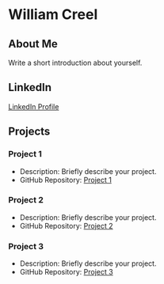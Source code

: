 # William Creel 

## About Me

Write a short introduction about yourself.

## LinkedIn

[LinkedIn Profile](https://www.linkedin.com/in/your-linkedin-profile)

## Projects

### Project 1

- Description: Briefly describe your project.
- GitHub Repository: [Project 1](https://github.com/your-username/project1)

### Project 2

- Description: Briefly describe your project.
- GitHub Repository: [Project 2](https://github.com/your-username/project2)

### Project 3

- Description: Briefly describe your project.
- GitHub Repository: [Project 3](https://github.com/your-username/project3)


